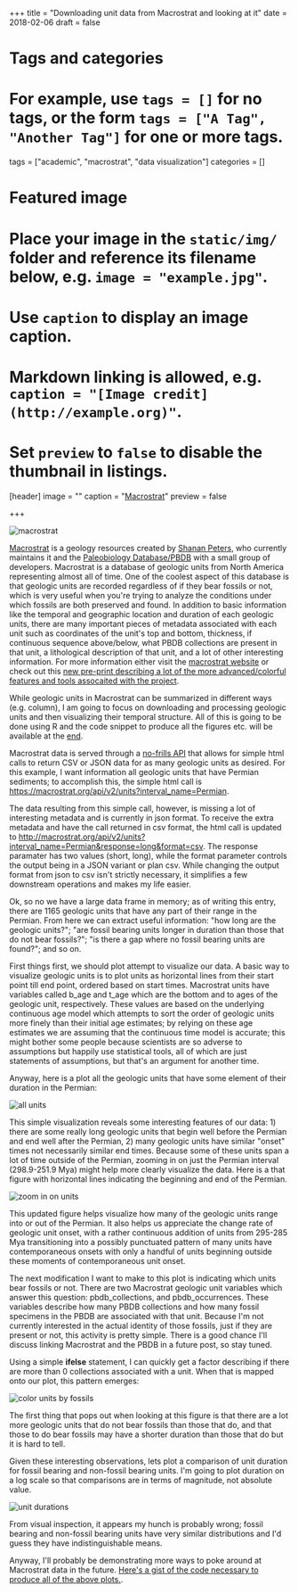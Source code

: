 +++
title = "Downloading unit data from Macrostrat and looking at it"
date = 2018-02-06
draft = false

# Tags and categories
# For example, use `tags = []` for no tags, or the form `tags = ["A Tag", "Another Tag"]` for one or more tags.
tags = ["academic", "macrostrat", "data visualization"]
categories = []

# Featured image
# Place your image in the `static/img/` folder and reference its filename below, e.g. `image = "example.jpg"`.
# Use `caption` to display an image caption.
#   Markdown linking is allowed, e.g. `caption = "[Image credit](http://example.org)"`.
# Set `preview` to `false` to disable the thumbnail in listings.
[header]
image = ""
caption = "[Macrostrat](https://macrostrat.org/)"
preview = false

+++

![macrostrat](/img/macrostrat_logo.png)

[Macrostrat](https://macrostrat.org/) is a geology resources created by [Shanan Peters](http://strata.geology.wisc.edu/), who currently maintains it and the [Paleobiology Database/PBDB](https://paleobiodb.org/) with a small group of developers. Macrostrat is a database of geologic units from North America representing almost all of time. One of the coolest aspect of this database is that geologic units are recorded regardless of if they bear fossils or not, which is very useful when you're trying to analyze the conditions under which fossils are both preserved and found. In addition to basic information like the temporal and geographic location and duration of each geologic units, there are many important pieces of metadata associated with each unit such as coordinates of the unit's top and bottom, thickness, if continuous sequence above/below, what PBDB collections are present in that unit, a lithological description of that unit, and a lot of other interesting information. For more information either visit the [macrostrat website](https://macrostrat.org) or check out this [new pre-print describing a lot of the more advanced/colorful features and tools assocaited with the project](https://eartharxiv.org/ynaxw).

While geologic units in Macrostrat can be summarized in different ways (e.g. column), I am going to focus on downloading and processing geologic units and then visualizing their temporal structure. All of this is going to be done using R and the code snippet to produce all the figures etc. will be available at the [end](https://gist.github.com/psmits/aaa912dd7c14bfa710d58b03cc8e0b8f).

Macrostrat data is served through a [no-frills API](https://macrostrat.org/api/v2) that allows for simple html calls to return CSV or JSON data for as many geologic units as desired. For this example, I want information all geologic units that have Permian sediments; to accomplish this, the simple html call is <https://macrostrat.org/api/v2/units?interval_name=Permian>. 

The data resulting from this simple call, however, is missing a lot of interesting metadata and is currently in json format. To receive the extra metadata and have the call returned in csv format, the html call is updated to <http://macrostrat.org/api/v2/units?interval_name=Permian&response=long&format=csv>. The response paramater has two values (short, long), while the format parameter controls the output being in a JSON variant or plan csv. While changing the output format from json to csv isn't strictly necessary, it simplifies a few downstream operations and makes my life easier.

Ok, so no we have a large data frame in memory; as of writing this entry, there are 1165 geologic units that have any part of their range in the Permian. From here we can extract useful information: "how long are the geologic units?"; "are fossil bearing units longer in duration than those that do not bear fossils?"; "is there a gap where no fossil bearing units are found?"; and so on. 

First things first, we should plot attempt to visualize our data. A basic way to visualize geologic units is to plot units as horizontal lines from their start point till end point, ordered based on start times. Macrostrat units have variables called b_age and t_age which are the bottom and to ages of the geologic unit, respectively. These values are based on the underlying continuous age model which attempts to sort the order of geologic units more finely than their initial age estimates; by relying on these age estimates we are assuming that the continuous time model is accurate; this might bother some people because scientists are so adverse to assumptions but happily use statistical tools, all of which are just statements of assumptions, but that's an argument for another time.

Anyway, here is a plot all the geologic units that have some element of their duration in the Permian:

![all units](/img/units_basic.png)

This simple visualization reveals some interesting features of our data: 1) there are some really long geologic units that begin well before the Permian and end well after the Permian, 2) many geologic units have similar "onset" times not necessarily similar end times. Because some of these units span a lot of time outside of the Permian, zooming in on just the Permian interval (298.9-251.9 Mya) might help more clearly visualize the data. Here is a that figure with horizontal lines indicating the beginning and end of the Permian.

![zoom in on units](/img/units_zoom.png)

This updated figure helps visualize how many of the geologic units range into or out of the Permian. It also helps us appreciate the change rate of geologic unit onset, with a rather continuous addition of units from 295-285 Mya transitioning into a possibly punctuated pattern of many units have contemporaneous onsets with only a handful of units beginning outside these moments of contemporaneous unit onset.

The next modification I want to make to this plot is indicating which units bear fossils or not. There are two Macrostrat geologic unit variables which answer this question: pbdb_collections, and pbdb_occurrences. These variables describe how many PBDB collections and how many fossil specimens in the PBDB are associated with that unit. Because I'm not currently interested in the actual identity of those fossils, just if they are present or not, this activity is pretty simple. There is a good chance I'll discuss linking Macrostrat and the PBDB in a future post, so stay tuned.

Using a simple **ifelse** statement, I can quickly get a factor describing if there are more than 0 collections associated with a unit. When that is mapped onto our plot, this pattern emerges: 

![color units by fossils](/img/units_color.png)

The first thing that pops out when looking at this figure is that there are a lot more geologic units that do not bear fossils than those that do, and that those to do bear fossils may have a shorter duration than those that do but it is hard to tell.

Given these interesting observations, lets plot a comparison of unit duration for fossil bearing and non-fossil bearing units. I'm going to plot duration on a log scale so that comparisons are in terms of magnitude, not absolute value.

![unit durations](/img/units_duration.png)

From visual inspection, it appears my hunch is probably wrong; fossil bearing and non-fossil bearing units have very similar distributions and I'd guess they have indistinguishable means.

Anyway, I'll probably be demonstrating more ways to poke around at Macrostrat data in the future. [Here's a gist of the code necessary to produce all of the above plots.](https://gist.github.com/psmits/aaa912dd7c14bfa710d58b03cc8e0b8f).


